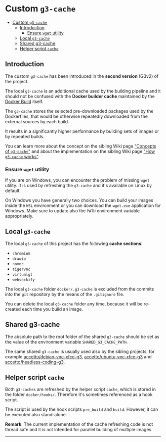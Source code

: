 # Custom `g3-cache`

- [Custom `g3-cache`](#custom-g3-cache)
  - [Introduction](#introduction)
    - [Ensure `wget` utility](#ensure-wget-utility)
  - [Local `g3-cache`](#local-g3-cache)
  - [Shared g3-cache](#shared-g3-cache)
  - [Helper script `cache`](#helper-script-cache)

## Introduction

The custom `g3-cache` has been introduced in the **second version** (G3v2) of the project.

The local `g3-cache` is an additional cache used by the building pipeline and it should not be confused with the **Docker builder cache** maintained by the [Docker Build][docker-doc-docker-build] itself.

The `g3-cache` stores the selected pre-downloaded packages used by the Dockerfiles, that would be otherwise repeatedly downloaded from the external sources by each build.

It results in a significantly higher performance by building sets of images or by repeated builds.

You can learn more about the concept on the sibling Wiki page ["Concepts of `g3-cache`"][sibling-wiki-concepts-of-g3-cache] and about the implementation on the sibling Wiki page ["How `g3-cache` works"][sibling-wiki-how-g3-cache-works].

### Ensure `wget` utility

If you are on Windows, you can encounter the problem of missing `wget` utility.
It is used by refreshing the `g3-cache` and it's available on Linux by default.

On Windows you have generally two choices.
You can build your images inside the `WSL` environment or you can download the `wget.exe` application for Windows.
Make sure to update also the `PATH` environment variable appropriately.

## Local `g3-cache`

The local `g3-cache` of this project has the following **cache sections**:

- `chromium`
- `drawio`
- `novnc`
- `tigervnc`
- `virtualgl`
- `websockify`

The local `g3-cache` folder `docker/.g3-cache` is excluded from the commits into the `git` repository by the means of the `.gitignore` file.

You can delete the local `g3-cache` folder any time, because it will be re-created each time you build an image.

## Shared g3-cache

The absolute path to the root folder of the shared `g3-cache` should be set as the value of the environment variable `SHARED_G3_CACHE_PATH`.

The same shared `g3-cache` is usually used also by the sibling projects, for example [accetto/debian-vnc-xfce-g3][accetto-github-debian-vnc-xfce-g3], [accetto/ubuntu-vnc-xfce-g3][accetto-github-ubuntu-vnc-xfce-g3] and [accetto/headless-coding-g3][accetto-github-headless-coding-g3].

## Helper script `cache`

Both `g3-caches` are refreshed by the helper script `cache`, which is stored in the folder `docker/hooks/`.
Therefore it's sometimes referenced as a hook script.

The script is used by the hook scripts `pre_build` and `build`.
However, it can be executed also stand-alone.

**Remark**: The current implementation of the cache refreshing code is not thread safe and it is not intended for parallel building of multiple images.

***

[sibling-wiki-concepts-of-g3-cache]: https://github.com/accetto/ubuntu-vnc-xfce-g3/wiki/Concepts-of-g3-cache

[sibling-wiki-how-g3-cache-works]: https://github.com/accetto/ubuntu-vnc-xfce-g3/wiki/How-g3-cache-works

[accetto-github-debian-vnc-xfce-g3]: https://github.com/accetto/debian-vnc-xfce-g3/

[accetto-github-ubuntu-vnc-xfce-g3]: https://github.com/accetto/ubuntu-vnc-xfce-g3/

[accetto-github-headless-coding-g3]: https://github.com/accetto/headless-coding-g3

[docker-doc-docker-build]: https://docs.docker.com/develop/develop-images/build_enhancements/
